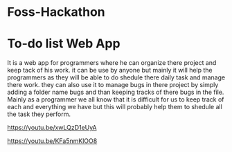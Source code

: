 # Foss-Hackathon
# To-do list Web App

It is a web app for programmers where he can organize there project and keep tack of his work.
it can be use by anyone but mainly it will help the programmers as they will be able to do shedule there daily task and manage there work.
they can also use it to manage bugs in there project by simply adding a folder name bugs and than keeping tracks of there bugs in the file.
Mainly as a programmer we all know that it is difficult for us to keep track of each and everything we have but this will probably help them to shedule all the task they perform. 

https://youtu.be/xwLQzD1eUyA

https://youtu.be/KFa5nmKlOO8
